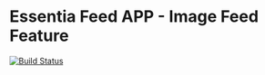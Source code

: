 # Essentia Feed APP - Image Feed Feature

[![Build Status](https://app.travis-ci.com/FranklinSamboni/EssentialFeed.svg?branch=main)](https://app.travis-ci.com/FranklinSamboni/EssentialFeed)
